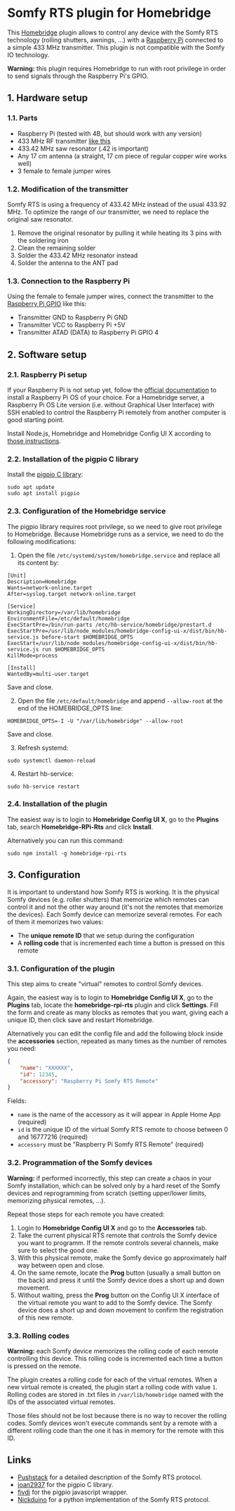 # Somfy RTS plugin for Homebridge
This [Homebridge](https://github.com/homebridge/homebridge) plugin allows to control any device with the Somfy RTS technology (rolling shutters, awnings, ...) with a [Raspberry Pi](https://www.raspberrypi.org) connected to a simple 433 MHz transmitter. This plugin is not compatible with the Somfy IO technology.

**Warning:** this plugin requires Homebridge to run with root privilege in order to send signals through the Raspberry Pi's GPIO.

## 1. Hardware setup

### 1.1. Parts
- Raspberry Pi (tested with 4B, but should work with any version)
- 433 MHz RF transmitter [like this](https://i.pinimg.com/474x/cb/47/a8/cb47a81619e16eb344d89ee03a382dc1.jpg)
- 433.42 MHz saw resonator (.42 is important)
- Any 17 cm antenna (a straight, 17 cm piece of regular copper wire works well)
- 3 female to female jumper wires

### 1.2. Modification of the transmitter
Somfy RTS is using a frequency of 433.42 MHz instead of the usual 433.92 MHz. To optimize the range of our transmitter, we need to replace the original saw resonator.
1. Remove the original resonator by pulling it while heating its 3 pins with the soldering iron
2. Clean the remaining solder
3. Solder the 433.42 MHz resonator instead
4. Solder the antenna to the ANT pad

### 1.3. Connection to the Raspberry Pi
Using the female to female jumper wires, connect the transmitter to the [Raspberry Pi GPIO](https://www.raspberrypi.org/documentation/usage/gpio/) like this:
- Transmitter GND to Raspberry Pi GND
- Transmitter VCC to Raspberry Pi +5V
- Transmitter ATAD (DATA) to Raspberry Pi GPIO 4

## 2. Software setup

### 2.1. Raspberry Pi setup
If your Raspberry Pi is not setup yet, follow the [official documentation](https://www.raspberrypi.org/documentation/) to install a Raspberry Pi OS of your choice. For a Homebridge server, a Raspberry Pi OS Lite version (i.e. without Graphical User Interface) with SSH enabled to control the Raspberry Pi remotely from another computer is good starting point.

Install Node.js, Homebridge and Homebridge Config UI X according to [those instructions](https://github.com/homebridge/homebridge/wiki/Install-Homebridge-on-Raspbian).

### 2.2. Installation of the pigpio C library
Install the [pigpio C library](https://github.com/joan2937/pigpio):
```
sudo apt update
sudo apt install pigpio
```

### 2.3. Configuration of the Homebridge service
The pigpio library requires root privilege, so we need to give root privilege to Homebridge. Because Homebridge runs as a service, we need to do the following modifications:
1. Open the file `/etc/systemd/system/homebridge.service` and replace all its content by:
```
[Unit]
Description=Homebridge
Wants=network-online.target
After=syslog.target network-online.target

[Service]
WorkingDirectory=/var/lib/homebridge
EnvironmentFile=/etc/default/homebridge
ExecStartPre=/bin/run-parts /etc/hb-service/homebridge/prestart.d
ExecStartPre=/usr/lib/node_modules/homebridge-config-ui-x/dist/bin/hb-service.js before-start $HOMEBRIDGE_OPTS
ExecStart=/usr/lib/node_modules/homebridge-config-ui-x/dist/bin/hb-service.js run $HOMEBRIDGE_OPTS
KillMode=process

[Install]
WantedBy=multi-user.target
```
Save and close.

2. Open the file `/etc/default/homebridge` and append `--allow-root` at the end of the HOMEBRIDGE_OPTS line:
```
HOMEBRIDGE_OPTS=-I -U "/var/lib/homebridge" --allow-root
```
Save and close.

3. Refresh systemd:
```
sudo systemctl daemon-reload
```

4. Restart hb-service:
```
sudo hb-service restart
```

### 2.4. Installation of the plugin
The easiest way is to login to **Homebridge Config UI X**, go to the **Plugins** tab, search **Homebridge-RPi-Rts** and click **Install**.

Alternatively you can run this command:
```
sudo npm install -g homebridge-rpi-rts
```

## 3. Configuration

It is important to understand how Somfy RTS is working. It is the physical Somfy devices (e.g. roller shutters) that memorize which remotes can control it and not the other way around (it's not the remotes that memorize the devices). Each Somfy device can memorize several remotes. For each of them it memorizes two values:
- The **unique remote ID** that we setup during the configuration
- A **rolling code** that is incremented each time a button is pressed on this remote

### 3.1. Configuration of the plugin
This step aims to create "virtual" remotes to control Somfy devices.

Again, the easiest way is to login to **Homebridge Config UI X**, go to the **Plugins** tab, locate the **homebridge-rpi-rts** plugin and click **Settings**. Fill the form and create as many blocks as remotes that you want, giving each a unique ID, then click save and restart Homebridge.

Alternatively you can edit the config file and add the following block inside the **accessories** section, repeated as many times as the number of remotes you need:
```json
{
    "name": "XXXXXX",
    "id": 12345,
    "accessory": "Raspberry Pi Somfy RTS Remote"
}
```
Fields:
- `name` is the name of the accessory as it will appear in Apple Home App (required)
- `id` is the unique ID of the virtual Somfy RTS remote to choose between 0 and 16777216 (required)
- `accessory` must be "Raspberry Pi Somfy RTS Remote" (required)

### 3.2. Programmation of the Somfy devices
**Warning:** if performed incorrectly, this step can create a chaos in your Somfy installation, which can be solved only by a hard reset of the Somfy devices and reprogramming from scratch (setting upper/lower limits, memorizing physical remotes, ...).

Repeat those steps for each remote you have created:
1. Login to **Homebridge Config UI X** and go to the **Accessories** tab.
2. Take the current physical RTS remote that controls the Somfy device you want to programm. If the remote controls several channels, make sure to select the good one.
3. With this physical remote, make the Somfy device go approximately half way between open and close.
4. On the same remote, locate the **Prog** button (usually a small button on the back) and press it until the Somfy device does a short up and down movement.
5. Without waiting, press the **Prog** button on the Config UI X interface of the virtual remote you want to add to the Somfy device. The Somfy device does a short up and down movement to confirm the registration of this new remote.

### 3.3. Rolling codes
**Warning:** each Somfy device memorizes the rolling code of each remote controlling this device. This rolling code is incremented each time a button is pressed on the remote.

The plugin creates a rolling code for each of the virtual remotes. When a new virtual remote is created, the plugin start a rolling code with value `1`. Rolling codes are stored in .txt files in `/var/lib/homebridge` named with the IDs of the associated virtual remotes.

Those files should not be lost because there is no way to recover the rolling codes. Somfy devices won't execute commands sent by a remote with a different rolling code than the one it has in memory for the remote with this ID. 

## Links
- [Pushstack](https://pushstack.wordpress.com/somfy-rts-protocol/) for a detailed description of the Somfy RTS protocol.
- [joan2937](https://github.com/joan2937/pigpio) for the pigpio C library.
- [fivdi](https://github.com/fivdi/pigpio) for the pigpio javascript wrapper.
- [Nickduino](https://github.com/Nickduino/Pi-Somfy) for a python implementation of the Somfy RTS protocol.
